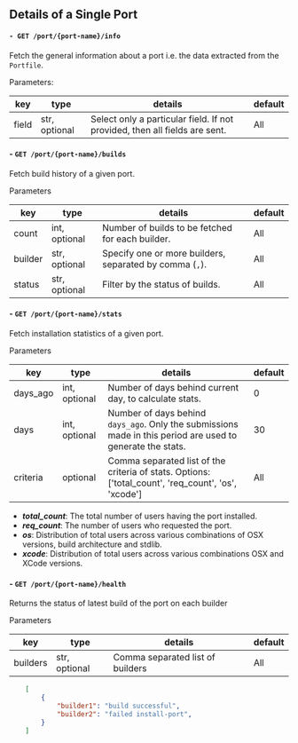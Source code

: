 ## Details of a Single Port

#### `- GET /port/{port-name}/info`

Fetch the general information about a port i.e. the data extracted from the `Portfile`.

Parameters:

| key | type | details | default |
|------|-----|----|----|
| field | str, optional | Select only a particular field. If not provided, then all fields are sent.| All |

#### - `GET /port/{port-name}/builds`

Fetch build history of a given port.

Parameters

| key | type | details | default |
|------|-----|----|----|
| count | int, optional | Number of builds to be fetched for each builder. | All |
| builder | str, optional | Specify one or more builders, separated by comma (`,`). | All |
| status | str, optional | Filter by the status of builds. | All |


#### - `GET /port/{port-name}/stats`

Fetch installation statistics of a given port.

Parameters

| key | type | details | default
|------|-----|----|----|
| days_ago | int, optional | Number of days behind current day, to calculate stats. | 0 |
| days | int, optional | Number of days behind `days_ago`. Only the submissions made in this period are used to generate the stats. | 30 |
| criteria | optional | Comma separated list of the criteria of stats. Options: ['total_count', 'req_count', 'os', 'xcode'] | All |
    
- ***total_count***: The total number of users having the port installed.
- ***req_count***: The number of users who requested the port.
- ***os***: Distribution of total users across various combinations of OSX versions, build architecture and stdlib.
- ***xcode***: Distribution of total users across various combinations OSX and XCode versions.

#### - `GET /port/{port-name}/health`

Returns the status of latest build of the port on each builder

Parameters

| key | type | details | default
|------|-----|----|----|
| builders | str, optional | Comma separated list of builders | All |

```json
    [
        {
            "builder1": "build successful",
            "builder2": "failed install-port",
        }
    ]
```

